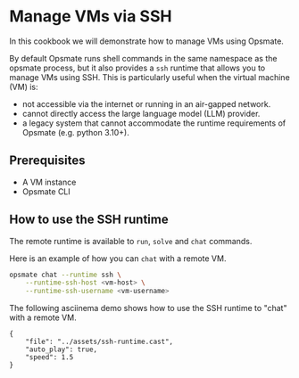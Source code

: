 # Manage VMs via SSH

In this cookbook we will demonstrate how to manage VMs using Opsmate.

By default Opsmate runs shell commands in the same namespace as the opsmate process, but it also provides a `ssh` runtime that allows you to manage VMs using SSH. This is particularly useful when the virtual machine (VM) is:

- not accessible via the internet or running in an air-gapped network.
- cannot directly access the large language model (LLM) provider.
- a legacy system that cannot accommodate the runtime requirements of Opsmate (e.g. python 3.10+).


## Prerequisites

- A VM instance
- Opsmate CLI

## How to use the SSH runtime

The remote runtime is available to `run`, `solve` and `chat` commands.

Here is an example of how you can `chat` with a remote VM.

```bash
opsmate chat --runtime ssh \
    --runtime-ssh-host <vm-host> \
    --runtime-ssh-username <vm-username>
```

The following asciinema demo shows how to use the SSH runtime to "chat" with a remote VM.

```asciinema-player
{
    "file": "../assets/ssh-runtime.cast",
    "auto_play": true,
    "speed": 1.5
}
```
